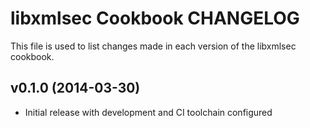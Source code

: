 # libxmlsec Cookbook CHANGELOG

This file is used to list changes made in each version of the libxmlsec cookbook.

## v0.1.0 (2014-03-30)
- Initial release with development and CI toolchain configured
